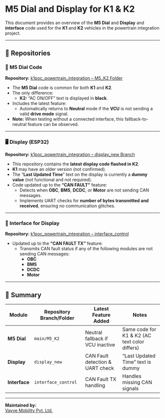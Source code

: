 # M5 Dial and Display for K1 & K2

This document provides an overview of the **M5 Dial** and **Display** and **interface** code used for the **K1** and **K2** vehicles in the powertrain integration project.

---

## 📂 Repositories

### 🔘 M5 Dial Code  
**Repository:** [k1poc_powertrain_integration – M5_K2 Folder](https://github.com/Vayve-Mobility-Pvt-Ltd/k1poc_powertrain_integration/tree/main/M5_K2)

- The **M5 Dial** code is common for both **K1** and **K2**.  
- The only difference:
  - **K2:** “AC ON/OFF” text is displayed in **black**.
- Includes the latest feature:
  - Automatically returns to **Neutral** mode if the **VCU** is not sending a valid **drive mode** signal.
- **Note:** When testing without a connected interface, this fallback-to-neutral feature can be observed.

---

### 🖥️ Display (ESP32)
**Repository:** [k1poc_powertrain_integration – display_new Branch](https://github.com/Vayve-Mobility-Pvt-Ltd/k1poc_powertrain_integration/tree/display_new)

- This repository contains the **latest display code flashed in K2**.  
- **K1** may have an older version (not confirmed).  
- The “**Last Updated Time**” text on the display is currently a **dummy value** (not functional and not required).  
- Code updated up to the **“CAN FAULT”** feature:
  - Detects when **OBC**, **BMS**, **DCDC**, or **Motor** are not sending CAN messages.
  - Implements UART checks for **number of bytes transmitted and received**, ensuring no communication glitches.

---

### 🔗 Interface for Display
**Repository:** [k1poc_powertrain_integration – interface_control](https://github.com/Vayve-Mobility-Pvt-Ltd/k1poc_powertrain_integration/tree/interface_control)

- Updated up to the **“CAN FAULT TX”** feature:
  - Transmits CAN fault status if any of the following modules are not sending CAN messages:
    - **OBC**
    - **BMS**
    - **DCDC**
    - **Motor**

---

## 🧭 Summary

| Module     | Repository Branch/Folder | Latest Feature Added                  | Notes |
|-------------|--------------------------|---------------------------------------|-------|
| **M5 Dial** | `main/M5_K2`             | Neutral fallback if VCU inactive      | Same code for K1 & K2 (AC text color differs) |
| **Display** | `display_new`            | CAN Fault detection & UART check      | “Last Updated Time” text is dummy |
| **Interface** | `interface_control`    | CAN Fault TX handling                 | Handles missing CAN signals |

---

**Maintained by:**  
[Vayve Mobility Pvt. Ltd.](https://github.com/Vayve-Mobility-Pvt-Ltd)  
